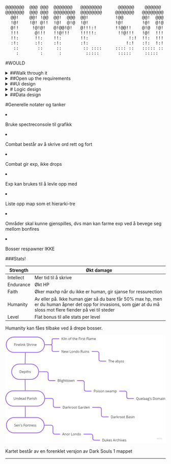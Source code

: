 <pre>
@@@@@@@  @@@ @@@  @@@@@@@   @@@@@@@@      @@@@@@    @@@@@@   @@@  @@@  @@@        @@@@@@   
@@@@@@@  @@@ @@@  @@@@@@@@  @@@@@@@@     @@@@@@@   @@@@@@@@  @@@  @@@  @@@       @@@@@@@   
  @@!    @@! !@@  @@!  @@@  @@!          !@@       @@!  @@@  @@!  @@@  @@!       !@@       
  !@!    !@! @!!  !@!  @!@  !@!          !@!       !@!  @!@  !@!  @!@  !@!       !@!       
  @!!     !@!@!   @!@@!@!   @!!!:!       !!@@!!    @!@  !@!  @!@  !@!  @!!       !!@@!!    
  !!!      @!!!   !!@!!!    !!!!!:        !!@!!!   !@!  !!!  !@!  !!!  !!!        !!@!!!   
  !!:      !!:    !!:       !!:               !:!  !!:  !!!  !!:  !!!  !!:            !:!  
  :!:      :!:    :!:       :!:              !:!   :!:  !:!  :!:  !:!   :!:          !:!   
   ::       ::     ::        :: ::::     :::: ::   ::::: ::  ::::: ::   :: ::::  :::: ::   
    :        :      :         :::::       :::::     :::::     ::::::     :::::    :::::</pre>



#WOULD

  <details><summary>##Walk through it</summary>

Et tekstbasert konsollspill satt til Dark Souls 1

Spilleren blir møtt av login screen, hvor spiller kan velge å starte nytt spill eller fortsette et påbegynt. Data lagres LOKALT til å begynne med, database utforskes

Starter man nytt spill vil du gå inn i en create character screen hvor du velger klasse og navn på karakteren. Klasser å velge mellom og deres bonuser er:

| Warrior/Kriger | Strength |
| --- | --- |
| Knight/Ridder | Endurance |
| Cleric/Troende | Faith |
| Sorcerer/Trollmann | Intellect |

Etter å ha laget karakter vil spilleren starte fra første “bonfire”, bål/lagringsplass.  disse bonfirene er rasteplasser hvor man gjør alle valg. Her kan du:

- Se på kartet, bestemme deg for hvor du skal gå
- Fylle opp healingflaskene dine
- Lagre spillet
- Levle opp

Selve gameplayet vil skje når spilleren beveger seg fra en bonfire til en annen. 

Når spilleren beveger seg vil en funksjon kjøre for å se hvor mange fiender en må sloss mot før man er fremme. 5-10 stykker vil være normalt, pluss en invasjon hvis man er så uheldig. Mellom hver fiende vil man kunne få muligheten til å dra tilbake til forrige bonfire, men man mister da all progresjon til neste område og må sloss mot alle fiendene på nytt. Hvis området man går til har en boss vil man først måtte ta alle fiendene og så sloss mot bossen uten å kunne raste. Slår man bossen vil man få masse exp og også låse opp neste område. Bosser og områder er fargekodet, så en GRØNN boss vil låse opp GRØNNE områder. Levler man opp vil man få en liten bonus til alle attributter, og man vil også få  5 attributtpoeng man kan sette i hvem av statsene man vil. I Firelink Shrine vil man kunne få muligheten til å “respecce”, det vil si at man fjerner alle attributtpoeng man har satt ut for å kunne sette dem ut igjen der man ønsker.

Spillet er ferdig når spilleren har tatt siste boss, som befinner seg i Kiln of the First Flame, og for å komme seg dit må man ta bossen i Dukes Archives.
  </details>
    <details><summary>##Open up the requirements</summary>

Hva har jeg behov for i dette spillet?

- Spectre Console for grafikk og funksjonalitet, spesifikt dele opp konsollen i bolker, vise graf for helse for spiller og fiender, tegne kart
- Hovedfunksjon for inputvalidation
- En form for lagringsløsning offline og lokalt, skrive til og lese fra fil
- Formler for damage og stats
- Arrow key menu, velge menyvalg ved å bruke piltaster eller WASD.
- En stabil timer for hvor lang tid man har på å skrive inn riktig ord i combat
  </details>
      <details><summary>##Ui design</summary>

Ui design

![Screenshot_6.png](Type%20Souls%208c7ad71f30c142838a629d56a741af1c/Screenshot_6.png)

Start game screen, denne skjermen er det spilleren møter ved spillstart.

![Screenshot_5.png](Type%20Souls%208c7ad71f30c142838a629d56a741af1c/Screenshot_5.png)

Ui for combat

![Screenshot_7.png](Type%20Souls%208c7ad71f30c142838a629d56a741af1c/Screenshot_7.png)

Spilleren har her kommet til en bonfire og har her flere muligheter for hva den kan gjøre
</details>
    <details><summary># Logic design</summary>

###Timer

Timeren må ha en default tid, rundt 2 sekunder, men den må kunne endres for hvert poeng spilleren plasserer i sin Intelligence stat.

Timeren må også kunne resettes for hver gang spilleren skriver et ord rett i combat.

###Words

Når spilleren er i combat må den skrive inn ett ord for hver gang den skal gjøre skade på motstanderen. Ordet må skrives rett og være ferdig skrevet før timeren har gått ut. Jeg tenker at her er det lurt å lese hver enkelt bokstav spilleren skriver, readkey. Skriver spilleren feil bokstav går det fint så lenge man klarer å skrive rett bokstav etterpå, og ordet er ferdig skrevet før tiden går ut. Klarer man ikke dette vil fienden gjøre skade på spilleren. I bossfights vil det fungere litt annerledes. Skriver man feil bokstav i en bossfight vil bossen gjøre skade med en gang, og ordet kastes. Man er altså nødt til å ha 100% rettskrevenhet i bosskamper for å ikke miste liv. Når spilleren får opp ordet den skal skrive vil man kjøre en readkey i konsollen som sjekker om den er den samme som stringen WordToWrite på indeksplassering [0], er den rett vil man så skrive inn en ny bokstav som sjekkes mot indeksplassering[1] osv osv til ordet er ferdig skrevet. 

###Travel

Spilleren må kunne reise fra ett område til ett annet, så det trengs en sjekk for å liste opp alle områder som spilleren har mulighet til å reise til. 

##WorldMap

En litt stor utfordring her blir å tegne opp verdenskartet. Det skal tegnes som et hierarkitre, som illustrert i bildet over. Det skal gå fint å gjøre med spectreconsole så lenge jeg setter opp klassene riktig, og logikken her bør kanskje håndteres av en WorldMap klasse?
</details>
      <details><summary>##Data design</summary>

##MajorArea

Class for alle områder som leder til sub-areas. Disse vil være Firelink Shrine, Depths, Undead Parish og Sen’s Fortress. Disse er Major Areas fordi de unlockes av en boss i et annet område og vises først i world mappet.

###Props:

- string AreaName - Navn på området
- list<SubArea> LeadsTo - Hvilke children den har, altså hvilke subareas dette main area har tilknytning til
- string ReqBossKill - Hvilken boss man må ha drept for å kunne entre dette området

##SubArea

Class for alle områder under et MajorArea, de vil ha en property for ParentArea, en property for LeadsTo-området man kan gå videre til, og også navnet sitt.

###Props:

- MajorArea ParentArea - Hvilket hovedområde dette subarea hører til
- SubArea LeadsTo - hvilket område man kan gå til herfra
  
##Spiller

Spillerklassen vil det her bare finnes en eneste instans av i hvert spill.

###Props

- int Level - spillerens level
- int CurrentExp - hvor mye exp spilleren har
- int MaxExp - hvor mye exp spilleren trenger for å levle opp, økes for hver level
- MajorArea CurrentMajorArea - hvilket hovedområde spilleren befinner seg i
- SubArea CurrentSubArea - hvilket område spesifikt spilleren er i
- int Health - spillerens helse
- int StatPointsToPlace - økes med fem hver gang spilleren levler opp, fjernes hver gang spilleren legger ett point inne i en stat i PlayerStats
- PlayerStats stats - Et objekt med alle statsene til spilleren
- int BossKills - antall bosser spilleren har drept, tilsier hvilke områder spilleren har låst opp
- bool Humanity - om spilleren er menneskelig eller ikke. skrus til false når spilleren dør og til true når spilleren får et boss eller invasion kill

##Enemy

Klassen til fiendene, de er like men har noen forskjellige navn og helseverdier som trekkes når en ny fiende blir instansiert

###Props

- list<string> EnemyNamesList - En liste over alle fiendetypene, alle mulige navn på fiende
- string EnemyName - Trekkes tilfeldig fra EnemyNamesList
- int EnemyLevel - denne propen er basert på Spilleren sin verdi av BossKills, som vil si at fiendene skalerer i level med spillerens fremgang
- int EnemyHealth - Fiendens helse
- int Damage - skaden fienden gjør om du den får sjans til å slå, skaleres med EnemyLevel
- bool IsDead - Settes til true når EnemyHealth når 0

##Battle

Klassen for kamp, instansieres hver gang spilleren møter en fiende

###Props

- Enemy EnemyToFight - fienden spilleren møter i kamp, kampen varer til EnemyToFight ikke har mer Health
- list<string> Words - ordene spilleren må skrive for å gjøre skade på motstanderen.
- Timer TypeTimer - Tiden spilleren har på å skrive hvert ord. resettes for hvert ord man skal skrive
  
##Timer

Klassen for timer. instansieres i hvert battle og tar inn spilleren som en property. Sekundene til timeren vil avhenge av spilleren sin Intellect stat. 

###Props

- int Seconds - default=2sekunder og for hver tiende intellect spilleren har legges det til et halvt sekund
  </details>
  
  #Generelle notater og tanker

- Bruke spectreconsole til grafikk
- Combat består av å skrive ord rett og fort
- Combat gir exp, ikke drops
- Exp kan brukes til å levle opp med
- Liste opp map som et hierarki-tre
- Områder skal kunne gjenspilles, dvs man kan farme exp ved å bevege seg mellom bonfires
- Bosser respawner IKKE

###Stats!

| Strength | Økt damage |
| --- | --- |
| Intellect | Mer tid til å skrive |
| Endurance | Økt HP |
| Faith | Øker maxhp når du ikke er human, gir sjanse for ressurection |
| Humanity | Av eller på. Ikke human gjør så du bare får 50% max hp, men er du human åpner det opp for invasions, som gjør at du må sloss mot flere fiender på vei til steder |
| Level | Flat bonus til alle stats per level |

Humanity kan fåes tilbake ved å drepe bosser. 

![Mind Map (1).jpg](Type%20Souls%208c7ad71f30c142838a629d56a741af1c/Mind_Map_(1).jpg)

Kartet består av en forenklet versjon av Dark Souls 1 mappet

---
